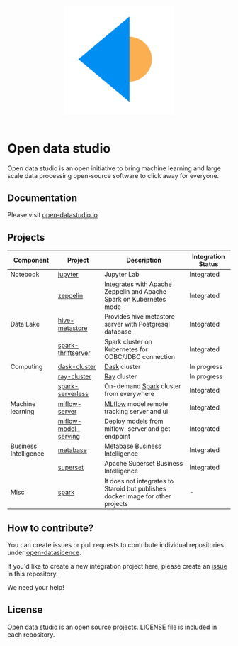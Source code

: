 <br />
<center>
  <img src="https://github.com/open-datastudio/datastudio/raw/master/docs/_static/open-datastudio-logo.png" width="250px"/>
</center>
<br />

# Open data studio

Open data studio is an open initiative to bring machine learning and large scale data processing open-source software to click away for everyone.

## Documentation

Please visit [open-datastudio.io](https://open-datastudio.io)

## Projects

| Component | Project | Description | Integration Status |
| ------- | --------- | ----------- | ------- |
| Notebook | [jupyter](https://github.com/open-datastudio/jupyter) | Jupyter Lab | Integrated |
| | [zeppelin](https://github.com/open-datastudio/zeppelin) | Integrates with Apache Zeppelin and Apache Spark on Kubernetes mode | Integrated |
| Data Lake | [hive-metastore](https://github.com/open-datastudio/hive-metastore) | Provides hive metastore server with Postgresql database | Integrated |
| | [spark-thriftserver](https://github.com/open-datastudio/spark-thriftserver) | Spark cluster on Kubernetes for ODBC/JDBC connection | Integrated |
| Computing | [dask-cluster](https://github.com/open-datastudio/dask-cluster) | [Dask](https://dask.org) cluster | In progress |
| | [ray-cluster](https://github.com/open-datastudio/ray-cluster) | [Ray](https://ray.io/) cluster | In progress |
| | [spark-serverless](https://github.com/open-datastudio/spark-serverless) | On-demand [Spark](https://spark.apache.org) cluster from everywhere | Integrated |
| Machine learning | [mlflow-server](https://github.com/open-datastudio/mlflow-server) | [MLflow](https://mlflow.org/) model remote tracking server and ui | Integrated
| | [mlflow-model-serving](https://github.com/open-datastudio/mlflow-model-serving) | Deploy models from mlflow-server and get endpoint | Integrated
| Business Intelligence | [metabase](https://github.com/open-datastudio/metabase) | Metabase Business Intelligence | Integrated |
| | [superset](https://github.com/open-datastudio/superset) | Apache Superset Business Intelligence | Integrated |
| Misc | [spark](https://github.com/open-datastudio/spark) | It does not integrates to Staroid but publishes docker image for other projects | - |



## How to contribute?

You can create issues or pull requests to contribute individual repositories under [open-datasicence](https://github.com/open-datastudio).

If you'd like to create a new integration project here, please create an [issue](https://github.com/open-datastudio/datastudio/issues) in this repository.

We need your help!


## License

Open data studio is an open source projects.
LICENSE file is included in each repository.

